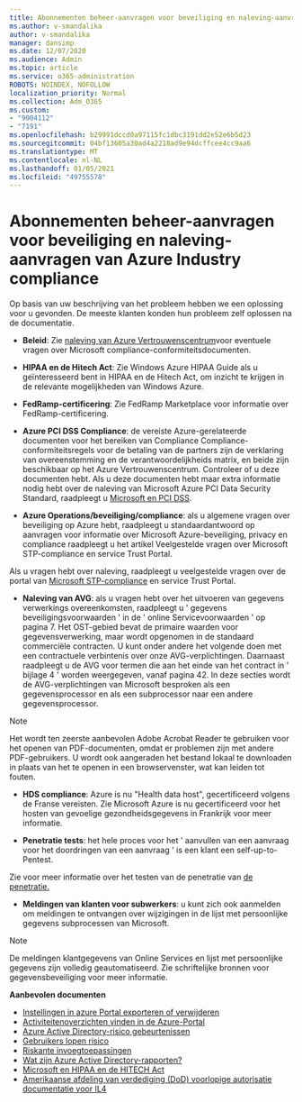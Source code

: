 ```yaml
---
title: Abonnementen beheer-aanvragen voor beveiliging en naleving-aanvragen van Azure Industry compliance
ms.author: v-smandalika
author: v-smandalika
manager: dansimp
ms.date: 12/07/2020
ms.audience: Admin
ms.topic: article
ms.service: o365-administration
ROBOTS: NOINDEX, NOFOLLOW
localization_priority: Normal
ms.collection: Adm_O365
ms.custom:
- "9004112"
- "7191"
ms.openlocfilehash: b29991dccd0a97115fc1dbc3191dd2e52e6b5d23
ms.sourcegitcommit: 04bf13605a30ad4a2218ad9e94dcffcee4cc9aa6
ms.translationtype: MT
ms.contentlocale: nl-NL
ms.lasthandoff: 01/05/2021
ms.locfileid: "49755578"
---
```

# <a name="subscription-management---security-and-compliance-requests---azure-industry-compliance-accreditation"></a>Abonnementen beheer-aanvragen voor beveiliging en naleving-aanvragen van Azure Industry compliance

Op basis van uw beschrijving van het probleem hebben we een oplossing voor u gevonden. De meeste klanten konden hun probleem zelf oplossen na de documentatie.

- **Beleid**: Zie [naleving van Azure Vertrouwenscentrum](https://docs.microsoft.com/compliance/regulatory/offering-SOC)voor eventuele vragen over Microsoft compliance-conformiteitsdocumenten.

- **HIPAA en de Hitech Act**: Zie Windows Azure HIPAA Guide als u geïnteresseerd bent in HIPAA en de Hitech Act, om inzicht te krijgen in de relevante mogelijkheden van Windows Azure.

- **FedRamp-certificering**: Zie FedRamp Marketplace voor informatie over FedRamp-certificering.

- **Azure PCI DSS Compliance**: de vereiste Azure-gerelateerde documenten voor het bereiken van Compliance Compliance-conformiteitsregels voor de betaling van de partners zijn de verklaring van overeenstemming en de verantwoordelijkheids matrix, en beide zijn beschikbaar op het Azure Vertrouwenscentrum. Controleer of u deze documenten hebt. Als u deze documenten hebt maar extra informatie nodig hebt over de naleving van Microsoft Azure PCI Data Security Standard, raadpleegt u [Microsoft en PCI DSS](https://docs.microsoft.com/compliance/regulatory/offering-PCI-DSS).

- **Azure Operations/beveiliging/compliance**: als u algemene vragen over beveiliging op Azure hebt, raadpleegt u standaardantwoord op aanvragen voor informatie over Microsoft Azure-beveiliging, privacy en compliance raadpleegt u het artikel Veelgestelde vragen over Microsoft STP-compliance en service Trust Portal.

Als u vragen hebt over naleving, raadpleegt u veelgestelde vragen over de portal van [Microsoft STP-compliance](https://www.microsoft.com/trust-center/compliance/compliance-overview) en service Trust Portal.

- **Naleving van AVG**: als u vragen hebt over het uitvoeren van gegevens verwerkings overeenkomsten, raadpleegt u ' gegevens beveiligingsvoorwaarden ' in de ' online Servicevoorwaarden ' op pagina 7. Het OST-gebied bevat de primaire waarden voor gegevensverwerking, maar wordt opgenomen in de standaard commerciële contracten. U kunt onder andere het volgende doen met een contractuele verbintenis over onze AVG-verplichtingen. Daarnaast raadpleegt u de AVG voor termen die aan het einde van het contract in ' bijlage 4 ' worden weergegeven, vanaf pagina 42. In deze secties wordt de AVG-verplichtingen van Microsoft besproken als een gegevensprocessor en als een subprocessor naar een andere gegevensprocessor.

> [!NOTE]
> Het wordt ten zeerste aanbevolen Adobe Acrobat Reader te gebruiken voor het openen van PDF-documenten, omdat er problemen zijn met andere PDF-gebruikers. U wordt ook aangeraden het bestand lokaal te downloaden in plaats van het te openen in een browservenster, wat kan leiden tot fouten.

- **HDS compliance**: Azure is nu "Health data host", gecertificeerd volgens de Franse vereisten. Zie Microsoft Azure is nu gecertificeerd voor het hosten van gevoelige gezondheidsgegevens in Frankrijk voor meer informatie.

- **Penetratie tests**: het hele proces voor het ' aanvullen van een aanvraag voor het doordringen van een aanvraag ' is een klant een self-up-to-Pentest.

Zie voor meer informatie over het testen van de penetratie van [de penetratie.](https://docs.microsoft.com/azure/security/fundamentals/pen-testing)

- **Meldingen van klanten voor subwerkers**: u kunt zich ook aanmelden om meldingen te ontvangen over wijzigingen in de lijst met persoonlijke gegevens subprocessen van Microsoft.

> [!NOTE]
> De meldingen klantgegevens van Online Services en lijst met persoonlijke gegevens zijn volledig geautomatiseerd. Zie schriftelijke bronnen voor gegevensbeveiliging voor meer informatie.

**Aanbevolen documenten**

- [Instellingen in azure Portal exporteren of verwijderen](https://docs.microsoft.com/azure/azure-portal/set-preferences)
- [Activiteitenoverzichten vinden in de Azure-Portal](https://docs.microsoft.com/azure/active-directory/reports-monitoring/howto-find-activity-reports)
- [Azure Active Directory-risico gebeurtenissen](https://docs.microsoft.com/azure/active-directory/identity-protection/overview-identity-protection)
- [Gebruikers lopen risico](https://docs.microsoft.com/azure/active-directory/identity-protection/overview-identity-protection)
- [Riskante invoegtoepassingen](https://docs.microsoft.com/azure/active-directory/identity-protection/overview-identity-protection)
- [Wat zijn Azure Active Directory-rapporten?](https://docs.microsoft.com/azure/active-directory/reports-monitoring/overview-reports)
- [Microsoft en HIPAA en de HITECH Act](https://docs.microsoft.com/compliance/regulatory/offering-hipaa-hitech)
- [Amerikaanse afdeling van verdediging (DoD) voorlopige autorisatie documentatie voor IL4](https://docs.microsoft.com/compliance/regulatory/offering-DoD-DISA-L2-L4-L5)













